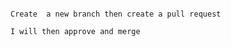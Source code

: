 ``` Everyone is allowed to contribute

Create  a new branch then create a pull request

I will then approve and merge
